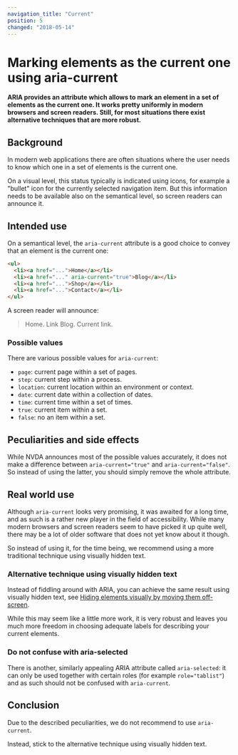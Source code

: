 ```yaml
---
navigation_title: "Current"
position: 5
changed: "2018-05-14"
---
```


# Marking elements as the current one using aria-current

**ARIA provides an attribute which allows to mark an element in a set of elements as the current one. It works pretty uniformly in modern browsers and screen readers. Still, for most situations there exist alternative techniques that are more robust.**

## Background

In modern web applications there are often situations where the user needs to know which one in a set of elements is the current one.

On a visual level, this status typically is indicated using icons, for example a "bullet" icon for the currently selected navigation item. But this information needs to be available also on the semantical level, so screen readers can announce it.

## Intended use

On a semantical level, the `aria-current` attribute is a good choice to convey that an element is the current one:

```html
<ul>
  <li><a href="...">Home</a></li>
  <li><a href="..." aria-current="true">Blog</a></li>
  <li><a href="...">Shop</a></li>
  <li><a href="...">Contact</a></li>
</ul>
```

A screen reader will announce:

> Home. Link
> Blog. Current link.

[](_examples/marking-an-element-as-current-using-aria-current)

### Possible values

There are various possible values for `aria-current`:

- `page`: current page within a set of pages.
- `step`: current step within a process.
- `location`: current location within an environment or context.
- `date`: current date within a collection of dates.
- `time`: current time within a set of times.
- `true`: current item within a set.
- `false`: no an item within a set.

[](_examples/marking-elements-using-different-aria-current-values)

## Peculiarities and side effects

While NVDA announces most of the possible values accurately, it does not make a difference between `aria-current="true"` and `aria-current="false"`. So instead of using the latter, you should simply remove the whole attribute.

## Real world use

Although `aria-current` looks very promising, it was awaited for a long time, and as such is a rather new player in the field of accessibility. While many modern browsers and screen readers seem to have picked it up quite well, there may be a lot of older software that does not yet know about it though.

So instead of using it, for the time being, we recommend using a more traditional technique using visually hidden text.

### Alternative technique using visually hidden text

Instead of fiddling around with ARIA, you can achieve the same result using visually hidden text, see [Hiding elements visually by moving them off-screen](/pages/examples/hiding-elements/visually).

[](_examples/marking-elements-using-visually-hidden-text)

While this may seem like a little more work, it is very robust and leaves you much more freedom in choosing adequate labels for describing your current elements.

### Do not confuse with aria-selected

There is another, similarly appealing ARIA attribute called `aria-selected`: it can only be used together with certain roles (for example `role="tablist"`) and as such should not be confused with `aria-current`.

## Conclusion

Due to the described peculiarities, we do not recommend to use `aria-current`.

Instead, stick to the alternative technique using visually hidden text.